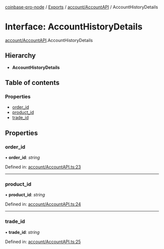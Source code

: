 [coinbase-pro-node](../README.md) / [Exports](../modules.md) / [account/AccountAPI](../modules/account_accountapi.md) / AccountHistoryDetails

# Interface: AccountHistoryDetails

[account/AccountAPI](../modules/account_accountapi.md).AccountHistoryDetails

## Hierarchy

- **AccountHistoryDetails**

## Table of contents

### Properties

- [order_id](account_accountapi.accounthistorydetails.md#order_id)
- [product_id](account_accountapi.accounthistorydetails.md#product_id)
- [trade_id](account_accountapi.accounthistorydetails.md#trade_id)

## Properties

### order_id

• **order_id**: _string_

Defined in: [account/AccountAPI.ts:23](https://github.com/bennycode/coinbase-pro-node/blob/a4b1aac/src/account/AccountAPI.ts#L23)

---

### product_id

• **product_id**: _string_

Defined in: [account/AccountAPI.ts:24](https://github.com/bennycode/coinbase-pro-node/blob/a4b1aac/src/account/AccountAPI.ts#L24)

---

### trade_id

• **trade_id**: _string_

Defined in: [account/AccountAPI.ts:25](https://github.com/bennycode/coinbase-pro-node/blob/a4b1aac/src/account/AccountAPI.ts#L25)

